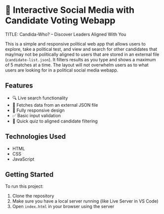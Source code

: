 # 🔎 Interactive Social Media with Candidate Voting Webapp

TITLE: Candida-Who? – Discover Leaders Aligned With You

This is a simple and responsive political web app that allows users to explore, take a political test, and view and search for other candidates that may/may not be politically aligned to users that are stored in an external file (`candidate-list.json`). It filters  results as you type and shows a maximum of 5 matches at a time. The layout will not overwhelm users as to what users are looking for in a political social media webapp.

## Features
- 🔍 Live search functionality
- 📁 Fetches data from an external JSON file
- 📱 Fully responsive design
- ✅ Basic input validation
- 🧩 Quick quiz to aligned candidate filtering

## Technologies Used
- HTML
- CSS
- JavaScript

## Getting Started
To run this project:
1. Clone the repository
2. Make sure you have a local server running (like Live Server in VS Code)
3. Open `index.html` in your browser using the server
